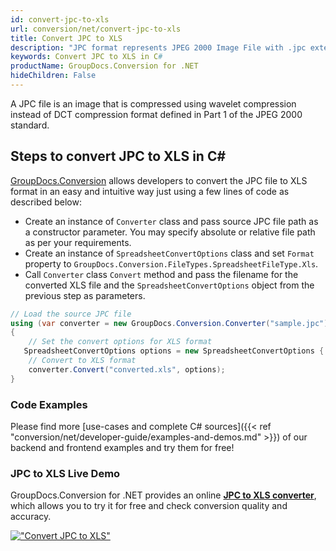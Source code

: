 ```yaml
---
id: convert-jpc-to-xls
url: conversion/net/convert-jpc-to-xls
title: Convert JPC to XLS
description: "JPC format represents JPEG 2000 Image File with .jpc extension. Learn how to convert JPC to XLS file programmatically in C# language using GroupDocs.Conversion for .NET library."
keywords: Convert JPC to XLS in C#
productName: GroupDocs.Conversion for .NET
hideChildren: False
---
```


A JPC file is an image that is compressed using wavelet compression instead of DCT compression format defined in Part 1 of the JPEG 2000 standard.

## Steps to convert JPC to XLS in C#

[GroupDocs.Conversion](https://products.groupdocs.com/conversion/net) allows developers to convert the JPC file to XLS format in an easy and intuitive way just using a few lines of code as described below:

* Create an instance of `Converter` class and pass source JPC file path as a constructor parameter. You may specify absolute or relative file path as per your requirements. 
* Create an instance of `SpreadsheetConvertOptions` class and set `Format` property to `GroupDocs.Conversion.FileTypes.SpreadsheetFileType.Xls`.
* Call `Converter` class `Convert` method and pass the filename for the converted XLS file and the `SpreadsheetConvertOptions` object from the previous step as parameters.

```csharp
// Load the source JPC file
using (var converter = new GroupDocs.Conversion.Converter("sample.jpc"))
{
    // Set the convert options for XLS format
   SpreadsheetConvertOptions options = new SpreadsheetConvertOptions { Format = GroupDocs.Conversion.FileTypes.SpreadsheetFileType.Xls };
    // Convert to XLS format
    converter.Convert("converted.xls", options);
}
```

### Code Examples

Please find more [use-cases and complete C# sources]({{< ref "conversion/net/developer-guide/examples-and-demos.md" >}}) of our backend and frontend examples and try them for free!

### JPC to XLS Live Demo

GroupDocs.Conversion for .NET provides an online [**JPC to XLS converter**](https://products.groupdocs.app/conversion/jpc-to-xls), which allows you to try it for free and check conversion quality and accuracy.

[!["Convert JPC to XLS"](conversion/net/images/convert-to-xls/convert-jpc-to-xls.png)](https://products.groupdocs.app/conversion/jpc-to-xls)